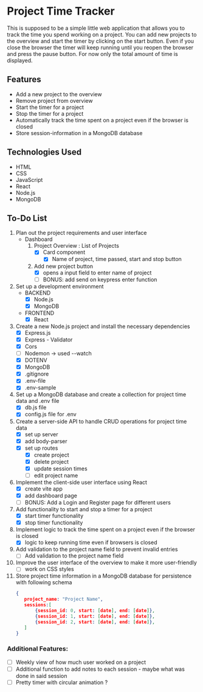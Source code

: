 # Project Time Tracker

This is supposed to be a simple little web application that allows you to track the time you spend working on a project.
You can add new projects to the overview and start the timer by clicking on the start button. Even if you close the browser the timer will keep running until you reopen the browser and press the pause button.
For now only the total amount of time is displayed.

## Features

- Add a new project to the overview
- Remove project from overview
- Start the timer for a project
- Stop the timer for a project
- Automatically track the time spent on a project even if the browser is closed
- Store session-information in a MongoDB database

## Technologies Used

- HTML
- CSS
- JavaScript
- React
- Node.js
- MongoDB

## To-Do List

1. Plan out the project requirements and user interface
   - Dashboard
     1. Project Overview : List of Projects
        - [x] Card component
          - [x] Name of project, time passed, start and stop button
     2. Add new project button
        - [x] opens a input field to enter name of project
        - [ ] BONUS: add send on keypress enter function
2. Set up a development environment
   - BACKEND
     - [x] Node.js
     - [x] MongoDB
   - FRONTEND
     - [x] React
3. Create a new Node.js project and install the necessary dependencies
   - [x] Express.js
   - [x] Express - Validator
   - [x] Cors
   - [ ] Nodemon -> used --watch
   - [x] DOTENV
   - [x] MongoDB
   - [x] .gitignore
   - [x] .env-file
   - [x] .env-sample
4. Set up a MongoDB database and create a collection for project time data and .env file
   - [x] db.js file
   - [x] config.js file for .env
5. Create a server-side API to handle CRUD operations for project time data
   - [x] set up server
   - [x] add body-parser
   - [x] set up routes
     - [x] create project
     - [x] delete project
     - [x] update session times
     - [ ] edit project name
6. Implement the client-side user interface using React
   - [x] create vite app
   - [x] add dashboard page
   - [ ] BONUS: Add a Login and Register page for different users
7. Add functionality to start and stop a timer for a project
   - [x] start timer functionality
   - [x] stop timer functionality
8. Implement logic to track the time spent on a project even if the browser is closed
   - [x] logic to keep running time even if browsers is closed
9. Add validation to the project name field to prevent invalid entries
   - [ ] Add validation to the project name field
10. Improve the user interface of the overview to make it more user-friendly
    - [ ] work on CSS styles
11. Store project time information in a MongoDB database for persistence with following schema
    ```json
    {
       project_name: "Project Name",
       sessions:[
           {session_id: 0, start: [date], end: [date]},
           {session_id: 1, start: [date], end: [date]},
           {session_id: 2, start: [date], end: [date]},
       ]
    }
    ```

### Additional Features:

- [ ] Weekly view of how much user worked on a project
- [ ] Additional function to add notes to each session - maybe what was done in said session
- [ ] Pretty timer with circular animation ?
